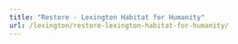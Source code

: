 ```yaml
---
title: "Restore - Lexington Habitat for Humanity"
url: /lexington/restore-lexington-habitat-for-humanity/
---
```


